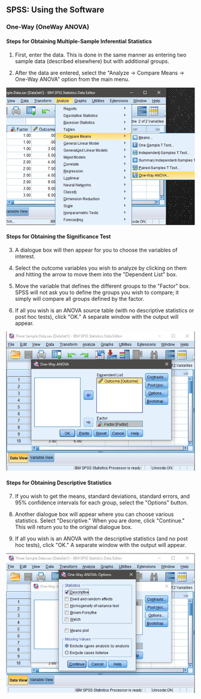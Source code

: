 ## SPSS: Using the Software

### One-Way (OneWay ANOVA) 

#### Steps for Obtaining Multiple-Sample Inferential Statistics

1. First, enter the data. This
 is done in the same manner 
 as entering two sample 
 data (described elsewhere) 
 but with additional
 groups.

2. After the data are entered,
 select the "Analyze →
 Compare Means → One-Way
 ANOVA" option from the 
 main menu. 

<p align="center"><kbd><img src="image40.png"></kbd></p>

#### Steps for Obtaining the Significance Test

3. A dialogue box will then 
 appear for you to choose 
 the variables of interest. 

4. Select the outcome variables 
 you wish to analyze by 
 clicking on them and 
 hitting the arrow to move
 them into the "Dependent 
 List" box. 

5. Move the variable that 
 defines the different
 groups to the "Factor" 
 box. SPSS will not ask you 
 to define the groups you 
 wish to compare; it simply 
 will compare all groups
 defined by the factor. 

6. If all you wish is an ANOVA
 source table (with no
 descriptive statistics or
 post hoc tests), click 
 "OK." A separate window
 with the output will 
 appear.

<p align="center"><kbd><img src="image41.png"></kbd></p>

#### Steps for Obtaining Descriptive Statistics

 7. If you wish to get the 
 means, standard
 deviations, standard 
 errors, and 95% confidence 
 intervals for each group,
 select the "Options" 
 button.

 8. Another dialogue box will
 appear where you can 
 choose various statistics. 
 Select "Descriptive." When 
 you are done, click
 "Continue." This will
 return you to the original 
 dialogue box.

 9. If all you wish is an ANOVA
 with the descriptive 
 statistics (and no post
 hoc tests), click "OK." A
 separate window with the 
 output will appear.

<p align="center"><kbd><img src="image42.png"></kbd></p>
